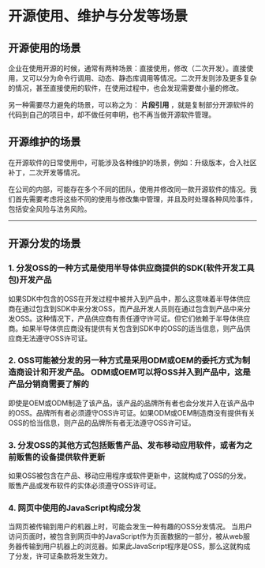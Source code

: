 # 开源使用、维护与分发等场景

## 开源使用的场景

企业在使用开源的时候，通常有两种场景：直接使用，修改（二次开发）。直接使用，又可以分为命令行调用、动态、静态库调用等情况。二次开发则涉及更多复杂的情况，甚至直接使用的软件，在使用过程中，也会发现需要做小量的修改。

另一种需要尽力避免的场景，可以称之为： **片段引用** ，就是复制部分开源软件的代码到自己的项目中，却不做任何申明，也不再当做开源软件管理。

## 开源维护的场景

在开源软件的日常使用中，可能涉及各种维护的场景，例如：升级版本，合入社区补丁，二次开发等情况。

在公司的内部，可能存在多个不同的团队，使用并修改同一款开源软件的情况。我们首先需要考虑将这些不同的使用与修改集中管理，并且及时处理各种风险事件，包括安全风险与法务风险。

---

## 开源分发的场景

### 1. 分发OSS的一种方式是使用半导体供应商提供的SDK(软件开发工具包)开发产品

如果SDK中包含的OSS在开发过程中被并入到产品中，那么这意味着半导体供应商在通过包含到SDK中来分发OSS，而产品开发人员则在通过包含到产品中来分发OSS。这种情况下，产品供应商有责任遵守许可证。但它们依赖于半导体供应商。如果半导体供应商没有提供有关包含到SDK中的OSS的适当信息，则产品供应商无法遵守OSS许可证。

### 2. OSS可能被分发的另一种方式是采用ODM或OEM的委托方式为制造商设计和开发产品。 ODM或OEM可以将OSS并入到产品中，这是产品分销商需要了解的

即使是OEM或ODM制造了该产品，该产品的品牌所有者也会分发并入在该产品中的OSS。品牌所有者必须遵守OSS许可证。如果ODM或OEM制造商没有提供有关OSS的恰当信息，则产品的品牌所有者无法遵守OSS许可证。

### 3. 分发OSS的其他方式包括贩售产品、发布移动应用软件，或者为之前贩售的设备提供软件更新

如果OSS被包含在产品、移动应用程序或软件更新中，这就构成了OSS的分发。贩售产品或发布软件的实体必须遵守OSS许可证。

### 4. 网页中使用的JavaScript构成分发

当网页被传输到用户的机器上时，可能会发生一种有趣的OSS分发情况。
当用户访问页面时，被包含到网页中的JavaScript作为页面数据的一部分，被从web服务器传输到用户机器上的浏览器。如果此JavaScript程序是OSS，那么这就构成了分发，许可证条款将发生效力。